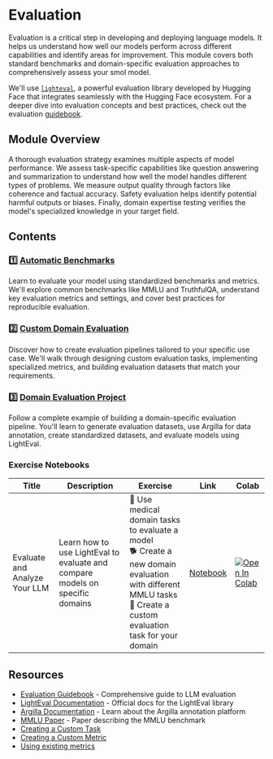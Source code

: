 # Evaluation

Evaluation is a critical step in developing and deploying language models. It helps us understand how well our models perform across different capabilities and identify areas for improvement. This module covers both standard benchmarks and domain-specific evaluation approaches to comprehensively assess your smol model.

We'll use [`lighteval`](https://github.com/huggingface/lighteval), a powerful evaluation library developed by Hugging Face that integrates seamlessly with the Hugging Face ecosystem. For a deeper dive into evaluation concepts and best practices, check out the evaluation [guidebook](https://github.com/huggingface/evaluation-guidebook).

## Module Overview

A thorough evaluation strategy examines multiple aspects of model performance. We assess task-specific capabilities like question answering and summarization to understand how well the model handles different types of problems. We measure output quality through factors like coherence and factual accuracy. Safety evaluation helps identify potential harmful outputs or biases. Finally, domain expertise testing verifies the model's specialized knowledge in your target field.

## Contents

### 1️⃣ [Automatic Benchmarks](./automatic_benchmarks.md)

Learn to evaluate your model using standardized benchmarks and metrics. We'll explore common benchmarks like MMLU and TruthfulQA, understand key evaluation metrics and settings, and cover best practices for reproducible evaluation.


### 2️⃣ [Custom Domain Evaluation](./custom_evaluation.md)
Discover how to create evaluation pipelines tailored to your specific use case. We'll walk through designing custom evaluation tasks, implementing specialized metrics, and building evaluation datasets that match your requirements.

### 3️⃣ [Domain Evaluation Project](./project/README.md)
Follow a complete example of building a domain-specific evaluation pipeline. You'll learn to generate evaluation datasets, use Argilla for data annotation, create standardized datasets, and evaluate models using LightEval.

### Exercise Notebooks

| Title | Description | Exercise | Link | Colab |
|-------|-------------|----------|------|-------|
| Evaluate and Analyze Your LLM | Learn how to use LightEval to evaluate and compare models on specific domains | 🐢 Use medical domain tasks to evaluate a model <br> 🐕 Create a new domain evaluation with different MMLU tasks <br> 🦁 Create a custom evaluation task for your domain | [Notebook](./notebooks/lighteval_evaluate_and_analyse_your_LLM.ipynb) | <a target="_blank" href="https://colab.research.google.com/github/kshivendu/smol-course/blob/main/4_evaluation/notebooks/lighteval_evaluate_and_analyse_your_LLM.ipynb"><img src="https://colab.research.google.com/assets/colab-badge.svg" alt="Open In Colab"/></a> |


## Resources

- [Evaluation Guidebook](https://github.com/huggingface/evaluation-guidebook) - Comprehensive guide to LLM evaluation
- [LightEval Documentation](https://github.com/huggingface/lighteval) - Official docs for the LightEval library
- [Argilla Documentation](https://docs.argilla.io) - Learn about the Argilla annotation platform
- [MMLU Paper](https://arxiv.org/abs/2009.03300) - Paper describing the MMLU benchmark
- [Creating a Custom Task](https://github.com/huggingface/lighteval/wiki/Adding-a-Custom-Task)
- [Creating a Custom Metric](https://github.com/huggingface/lighteval/wiki/Adding-a-New-Metric)
- [Using existing metrics](https://github.com/huggingface/lighteval/wiki/Metric-List)
